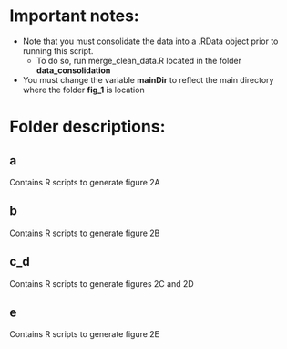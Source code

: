 # **Important notes:**
* Note that you must consolidate the data into a .RData object prior to running this script. 
  * To do so, run merge_clean_data.R located in the folder **data_consolidation**
* You must change the variable **mainDir** to reflect the main directory where the folder **fig_1** is location
# Folder descriptions:
## a
Contains R scripts to generate figure 2A
## b
Contains R scripts to generate figure 2B
## c_d
Contains R scripts to generate figures 2C and 2D
## e
Contains R scripts to generate figure 2E
